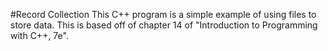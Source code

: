 #Record Collection
This C++ program is a simple example of using files to store data. This is based
off of chapter 14 of "Introduction to Programming with C++, 7e".
